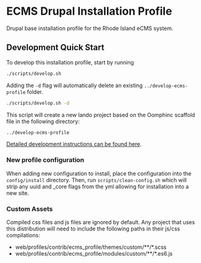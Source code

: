 # ECMS Drupal Installation Profile
Drupal base installation profile for the Rhode Island eCMS system.

## Development Quick Start
To develop this installation profile, start by running

```bash
./scripts/develop.sh
```

Adding the `-d` flag will automatically delete an existing `../develop-ecms-profile` folder.

```bash
./scripts/develop.sh -d
```

This script will create a new lando project based on the Oomphinc scaffold file
in the following directory:

```bash
../develop-ecms-profile
```

[Detailed development instructions can be found here](docs/development.md).

### New profile configuration
When adding new configuration to install, place the configuration into the
`config/install` directory. Then, run `scripts/clean-config.sh` which will
strip any uuid and _core flags from the yml allowing for installation into
a new site.

### Custom Assets
Compiled css files and js files are ignored by default. Any project that uses
this distribution will need to include the following paths in their js/css
compilations:

- web/profiles/contrib/ecms_profile/themes/custom/**/*.scss
- web/profiles/contrib/ecms_profile/modules/custom/**/*.es6.js
